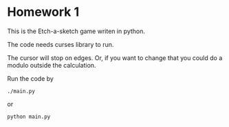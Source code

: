 # Homework 1
This is the Etch-a-sketch game writen in python. 

The code needs curses library to run. 

The cursor will stop on edges. Or, if you want to change that you could do a modulo outside the calculation. 

Run the code by 

`./main.py`

or

`python main.py`



